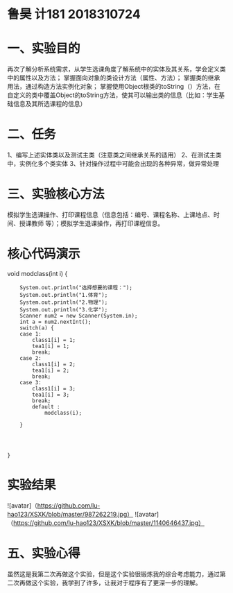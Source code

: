  # 鲁昊 计181 2018310724
# 一、实验目的
再次了解分析系统需求，从学生选课角度了解系统中的实体及其关系，学会定义类中的属性以及方法； 掌握面向对象的类设计方法（属性、方法）； 掌握类的继承用法，通过构造方法实例化对象； 掌握使用Object根类的toString（）方法，在自定义的类中覆盖Object的toString方法，使其可以输出类的信息（比如：学生基础信息及其所选课程的信息）
# 二、任务
1、编写上述实体类以及测试主类（注意类之间继承关系的适用）
2、在测试主类中，实例化多个类实体
3、针对操作过程中可能会出现的各种异常，做异常处理
# 三、实验核心方法
模拟学生选课操作、打印课程信息（信息包括：编号、课程名称、上课地点、时间、授课教师 等）；模拟学生退课操作，再打印课程信息。

#   核心代码演示
void modclass(int i) {

		System.out.println("选择想要的课程：");
		System.out.println("1.体育");
		System.out.println("2.物理");
		System.out.println("3.化学");
		Scanner num2 = new Scanner(System.in);
		int a = num2.nextInt();
		switch(a) { 
		case 1: 
			class1[i] = 1;
			tea1[i] = 1;
			break;
		case 2:
			class1[i] = 2;
			tea1[i] = 2;
			break;
		case 3:
			class1[i] = 3;
			tea1[i] = 3;
			break;
			default :
				modclass(i);
			
		}
		
	
		
		
	}
# 实验结果
![avatar]（https://github.com/lu-hao123/XSXK/blob/master/987262219.jpg）
![avatar]（https://github.com/lu-hao123/XSXK/blob/master/1140646437.jpg）
# 五、实验心得
虽然这是我第二次再做这个实验，但是这个实验很锻炼我的综合考虑能力，通过第二次再做这个实验，我学到了许多，让我对于程序有了更深一步的理解。
